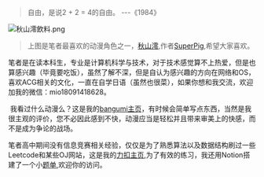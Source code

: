 > 自由，是说2 + 2 = 4的自由。 ---《1984》

![秋山澪飲料.png](/img/280px-秋山澪饮料.png)

> 上图是笔者最喜欢的动漫角色之一，[秋山澪](https://k-on.fandom.com/wiki/Mio_Akiyama),作者[SuperPig](https://www.pixiv.net/users/15231158),希望大家喜欢。

​	笔者是在读本科生，专业是计算机科学与技术，对于技术感觉算不上热爱，但是也算感兴趣（毕竟要吃饭），虽然了解不深，但是自认为感兴趣的方向在网络和OS，喜欢ACG相关的文化，一直在自学日语（虽然也很菜），如果你想和我交流，欢迎加我的微信：mio18091418628。

​	我看过什么动漫么？这是我的[bangumi主页](https://bangumi.tv/user/nunotaba_shinob)，有时候会简单写点东西，当然是我很主观的评价，您不必因此感到不快，动漫应当是轻松并且带来审美上的快感，而不是成为争论的战场。

​	笔者高中期间没有信息竞赛相关经验，仅仅是为了熟悉算法以及数据结构刷过一些Leetcode和某些OJ网站，这是我的[力扣主页](https://leetcode.cn/u/festive-goldwasser2cd/),为了有效的练习，我还用Notion搭建了一个小[题单](https://soft-caution-b3f.notion.site/df14768a80fc47d984647e53710855bd?v=f08449aa1528400fb804127ba6a810e4),欢迎你的访问。

​	
